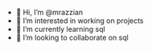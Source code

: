 - 👋 Hi, I’m @mrazzian
- 👀 I’m interested in working on projects
- 🌱 I’m currently learning sql
- 💞️ I’m looking to collaborate on sql


<!---
mrazzian/mrazzian is a ✨ special ✨ repository because its `README.md` (this file) appears on your GitHub profile.
You can click the Preview link to take a look at your changes.
--->
